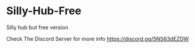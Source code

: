 # Silly-Hub-Free
Silly hub but free version

Check The Discord Server for more info
https://discord.gg/5NS63dEZDW
